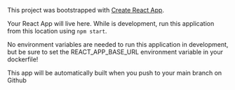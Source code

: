 This project was bootstrapped with [Create React App](https://github.com/facebook/create-react-app).

Your React App will live here.  While is development, run this application from this location using `npm start`.

No environment variables are needed to run this application in development, but be sure to set the REACT_APP_BASE_URL environment variable in your dockerfile!

This app will be automatically built when you push to your main branch on Github

